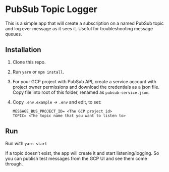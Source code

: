 # PubSub Topic Logger

This is a simple app that will create a subscription on a named PubSub topic and log ever message as it sees it. Useful for troubleshooting message queues.

## Installation

1. Clone this repo.
2. Run `yarn` or `npm install`.
3. For your GCP project with PubSub API, create a service account with project owner permissions and download the credentials as a json file. Copy file into root of this folder, renamed as `pubsub-service.json`.
4. Copy `.env.example` -> `.env` and edit, to set:

   ```
   MESSAGE_BUS_PROJECT_ID= <The GCP project id>
   TOPIC= <The topic name that you want to listen to>
   ```

## Run

Run with `yarn start`

If a topic doesn’t exist, the app will create it and start listening/logging. So you can publish test messages from the GCP UI and see them come through.
